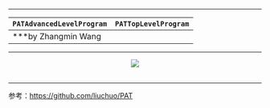 ----------

|**`PATAdvancedLevelProgram`**|**`PATTopLevelProgram`**|
|-------------------|-------------------|
|***by Zhangmin Wang |

----------

<div align="center">
  <img src="https://www.patest.cn/p/img/slider/robot1.png"><br><br>
</div>

----------

参考：https://github.com/liuchuo/PAT
